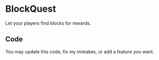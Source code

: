 # BlockQuest
Let your players find blocks for rewards.

## Code
You may update this code, fix my mistakes, or add a feature you want.